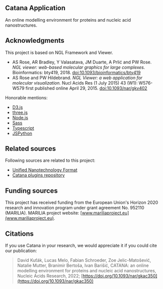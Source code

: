 Catana Application
----------------
An online modelling environment for proteins and nucleic acid nanostructures.

Acknowledgments
---------------

This project is based on NGL Framework and Viewer.  

* AS Rose, AR Bradley, Y Valasatava, JM Duarte, A Prlić and PW Rose. _NGL viewer: web-based molecular graphics for large complexes._ Bioinformatics: bty419, 2018. [doi:10.1093/bioinformatics/bty419](http://dx.doi.org/10.1093/bioinformatics/bty419)
* AS Rose and PW Hildebrand. _NGL Viewer: a web application for molecular visualization._ Nucl Acids Res (1 July 2015) 43 (W1): W576-W579 first published online April 29, 2015. [doi:10.1093/nar/gkv402](https://doi.org/10.1093/nar/gkv402)

Honorable mentions:
* [D3.js](https://d3js.org/)
* [three.js](https://threejs.org/)
* [Node.js](https://nodejs.org/)
* [Sass](https://sass-lang.com/)
* [Typescript](https://www.typescriptlang.org/)
* [JSPython](https://jspython.dev/)

Related sources
---------------

Following sources are related to this project:
* [Unified Nanotechnology Format](https://github.com/barisicgroup/unf)
* [Catana plugins repository](https://github.com/barisicgroup/catana-plugins)

Funding sources
---------------

This project has received funding from the European Union's Horizon 2020 research and innovation program under grant agreement No. 952110 (MARILIA). MARILIA project website: [www.mariliaproject.eu](www.mariliaproject.eu).

Citations
---------------
If you use Catana in your research, we would appreciate it if you could cite our publication:

> David Kuťák, Lucas Melo, Fabian Schroeder, Zoe Jelic-Matošević, Natalie Mutter, Branimir Bertoša, Ivan Barišić, CATANA: an online modelling environment for proteins and nucleic acid nanostructures, Nucleic Acids Research, 2022; [https://doi.org/10.1093/nar/gkac350](https://doi.org/10.1093/nar/gkac350)


